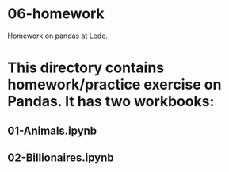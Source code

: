 # 06-homework
Homework on pandas at Lede.

# This directory contains homework/practice exercise on Pandas. It has two workbooks:

## 01-Animals.ipynb 
## 02-Billionaires.ipynb
